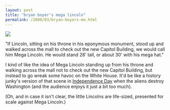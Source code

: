 ```yaml
---
layout: post
title: "bryan boyer's mega lincoln"
permalink: /2008/03/bryan-boyers-me.html
---
```


[![](https://farm3.static.flickr.com/2080/2366899829_fd2340b35b.jpg)](http://www.flickr.com/photos/bryan/2366899829/ "photo sharing")  

"If Lincoln, sitting on his throne in his eponymous monument, stood up and walked across the mall to check out the new Capitol Building, we would call him Mega Lincoln. He would stand 28' tall, or about 30' with his mega hat."

I kind of like the idea of Mega Lincoln standing up from his throne and walking across the mall not to check out the new Capitol Building, but instead to go wreak some havoc on the White House. It'd be like a history junky's version of that scene in [Independence Day](http://www.imdb.com/title/tt0116629/) when the aliens destroy Washington (and the audience enjoys it just a bit too much).

(Oh, and in case it isn't clear, the little Lincolns are life-sized, presented for scale against Mega Lincoln.)